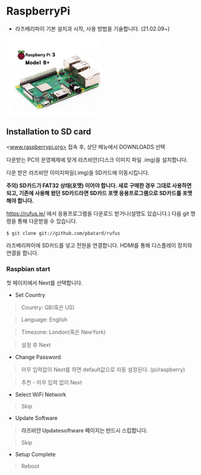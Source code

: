 # RaspberryPi

- 라즈베리파이 기본 설치과 시작, 사용 방법을 기술합니다. (21.02.09~)

<img src = "./images/raspberrypi_model.jpg" width="50%">

## Installation to SD card

<www.raspberrypi.org> 접속 후, 상단 메뉴에서 DOWNLOADS 선택

다운받는 PC의 운영체제에 맞게 라즈비안(디스크 이미지 파일 .img)을 설치합니다.

다운 받은 라즈비안 이미지파일(.img)을 SD카드에 이동시킵니다. 

**주의) SD카드가 FAT32 상태(포맷) 이어야 합니다. 새로 구매한 경우 그대로 사용하면 되고, 기존에 사용해 왔던 SD카드라면 SD카드 포맷 응용프로그램으로 SD카드를 포맷해야 합니다.**

<https://rufus.ie/> 에서 응용프로그램을 다운로드 받거나(설명도 있습니다.) 다음 git 명령을 통해 다운받을 수 있습니다.

```
$ git clone git://github.com/pbatard/rufus
```

라즈베리파이에 SD카드를 넣고 전원을 연결합니다. HDMI를 통해 디스플레이 장치와 연결을 합니다. 

### Raspbian start

첫 페이지에서 Next를 선택합니다.

- Set Country

>Country: GB(혹은 US)
  
>Language: English

>Timezone: London(혹은 NewYork)
  
>설정 후 Next

- Change Password
  
>아무 입력없이 Next를 하면 default값으로 자동 설정된다. (pi/raspberry)
  
>추천 - 아무 입력 없이 Next

- Select WiFi Network
  
>Skip
  
- Update Software
  
>**라즈비안 Updatesoftware 페이지는 반드시 스킵합니다.**
  
>Skip

- Setup Complete
  
>Reboot
